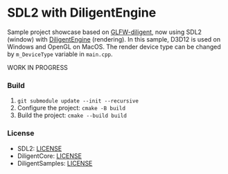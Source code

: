 # SDL2 with DiligentEngine
Sample project showcase based on [GLFW-diligent](https://github.com/jakeloo/glfw-diligent), now using SDL2 (window) with [DiligentEngine](https://github.com/DiligentGraphics/DiligentEngine) (rendering).
In this sample, D3D12 is used on Windows and OpenGL on MacOS. The render device type can be changed by `m_DeviceType` variable in `main.cpp`.

WORK IN PROGRESS

### Build
1. `git submodule update --init --recursive`
2. Configure the project: `cmake -B build`
3. Build the project: `cmake --build build`

### License
* SDL2: [LICENSE](https://www.libsdl.org/license.php)
* DiligentCore: [LICENSE](https://github.com/DiligentGraphics/DiligentCore#license)
* DiligentSamples: [LICENSE](https://github.com/DiligentGraphics/DiligentSamples#license)
